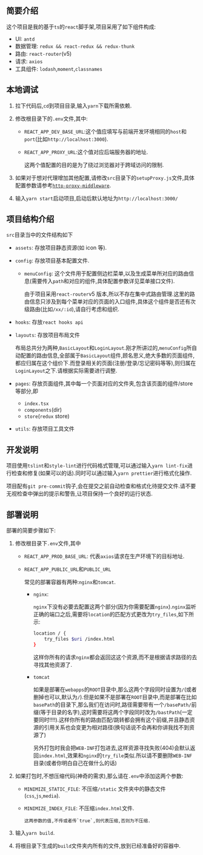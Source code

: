 ## 简要介绍

这个项目是我的基于`ts`的`react`脚手架,项目采用了如下组件构成:

- UI: `antd`
- 数据管理: `redux && react-redux && redux-thunk`
- 路由: `react-router`(v5)
- 请求: `axios`
- 工具组件: `lodash`,`moment`,`classnames`

## 本地调试

1. 拉下代码后,`cd`到项目目录,输入`yarn`下载所需依赖.
2. 修改根目录下的`.env`文件,其中:

   - `REACT_APP_DEV_BASE_URL`:这个值应填写与前端开发环境相同的`host`和`port`(比如`http://localhost:3000`).
   - `REACT_APP_PROXY_URL`:这个值对应后端服务器的地址.

     这两个值配置的目的是为了绕过浏览器对于跨域访问的限制.

3. 如果对于想对代理增加其他配置,请修改`src`目录下的`setupProxy.js`文件,具体配置参数请参考[`http-proxy-middleware`](https://github.com/chimurai/http-proxy-middleware).
4. 输入`yarn start`启动项目,启动后默认地址为`http://localhost:3000/`

## 项目结构介绍

`src`目录当中的文件结构如下

- `assets`: 存放项目静态资源(如 icon 等).
- `config`: 存放项目基本配置文件.

  - `menuConfig`: 这个文件用于配置侧边栏菜单,以及生成菜单所对应的路由信息(需要传入`path`和对应的组件,具体配置参数详见菜单接口文件).

    由于项目采用`react-router`v5 版本,所以不存在集中式路由管理.这里的路由信息只涉及到每个菜单对应的页面的入口组件,具体这个组件是否还有次级路由(比如`/xx/:id`),请自行考虑和组织.

- `hooks`: 存放`react hooks api`
- `layouts`: 存放项目布局文件

  布局总共分为两种,`BasicLayout`和`LoginLayout`.刚才所讲过的,`menuConfig`所自动配置的路由信息,全部属于`BasicLayout`组件,顾名思义,绝大多数的页面组件,都应归属在这个组价下.而登录相关的页面(注册/登录/忘记密码等等),则归属在`LoginLayout`之下.请根据实际需要进行调整.

- `pages`: 存放页面组件,其中每一个页面对应的文件夹,包含该页面的组件/store 等部分,即
  - `index.tsx`
  - `components`(dir)
  - `store`(`redux` store)
- `utils`: 存放项目工具文件

## 开发说明

项目使用`tslint`和`style-lint`进行代码格式管理,可以通过输入`yarn lint-fix`进行检查和修复(如果可以的话).同时可以通过输入`yarn prettier`进行格式化操作.

项目配有`git pre-commit`钩子,会在提交之前自动检查和格式化待提交文件.请不要无视检查中弹出的提示和警告,让项目保持一个良好的运行状态.

## 部署说明

部署的简要步骤如下:

1.  修改根目录下`.env`文件,其中

    - `REACT_APP_PROD_BASE_URL`: 代表`axios`请求在生产环境下的目标地址.
    - `REACT_APP_PUBLIC_URL`和`PUBLIC_URL`

      常见的部署容器有两种:`nginx`和`tomcat`.

      - `nginx`:

        `nginx`下没有必要去配置这两个部分(因为你需要配置`nginx`).`nginx`监听正确的端口之后,需要将`location`的匹配方式更改为`try_files`,如下所示:

        ```sh
        location / {
            try_files $uri /index.html
        }
        ```

        这样你所有的请求`nginx`都会返回这这个资源,而不是根据请求路径的去寻找其他资源了.

      - `tomcat`

        如果是部署在`webapps`的`ROOT`目录中,那么这两个字段同时设置为`/`(或者删掉也可以,默认为`/`).但是如果不是部署在`ROOT`目录中,而是部署在比如`basePath`的目录下,那么我们在访问时,路径需要带有一个`/basePath/`前缀(等于目录的名字),这时需要将这两个字段同时改为`/bastPath`(一定要同时!!!!).这样你所有的路由匹配/跳转都会拥有这个前缀,并且静态资源的引用关系也会变更为相对路径(换句话说不会再和你讲我找不到资源了)

        另外打包时我会把`WEB-INF`打包进去,这样资源寻找失败(404)会默认返回`index.html`,效果和`nginx`的`try_file`类似.所以请不要删除`WEB-INF`目录(或者你明白自己在做什么的话)

2.  如果打包时,不想压缩代码(神奇的需求),那么请在`.env`中添加这两个参数:

    - `MINIMIZE_STATIC_FILE`: 不压缩`/static` 文件夹中的静态文件(`css`,`js`,`media`).
    - `MINIMIZE_INDEX_FILE`: 不压缩`index.html`文件.

          这两参数的值,不传或者传`true`,则代表压缩,否则为不压缩.

3.  输入`yarn build`.
4.  将根目录下生成的`build`文件夹内所有的文件,放到已经准备好的容器中.
